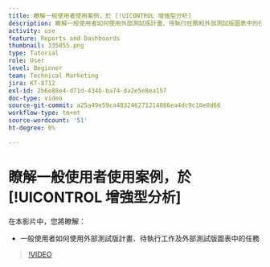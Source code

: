 ```yaml
---
title: 瞭解一般使用者使用案例，於 [!UICONTROL 增強型分析]
description: 瞭解一般使用者如何使用外部測試版計畫、待執行任務和外部測試版圖表中的任務。
activity: use
feature: Reports and Dashboards
thumbnail: 335055.png
type: Tutorial
role: User
level: Beginner
team: Technical Marketing
jira: KT-8712
exl-id: 2b6e88e4-d71d-434b-ba74-da2e5e8ea157
doc-type: video
source-git-commit: a25a49e59ca483246271214886ea4dc9c10e8d66
workflow-type: tm+mt
source-wordcount: '51'
ht-degree: 0%

---
```


# 瞭解一般使用者使用案例，於 [!UICONTROL 增強型分析]

在本影片中，您將瞭解：

* 一般使用者如何使用外部測試版計畫、待執行工作及外部測試版圖表中的任務

>[!VIDEO](https://video.tv.adobe.com/v/335055/?quality=12&learn=on)
